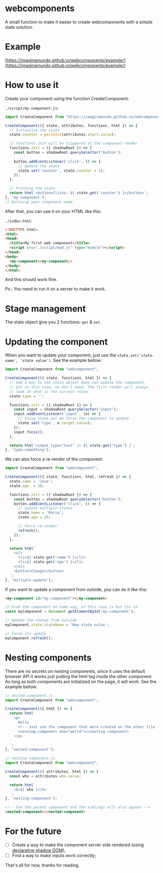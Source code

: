 # webcomponents

A small function to make it easier to create webcomponents with a simple state solution.

# Example

[https://imaginamundo.github.io/webcomponents/example/](https://imaginamundo.github.io/webcomponents/example/)

# How to use it

Create your component using the function CreateComponent:

`./script/my-component.js`:
```javascript
import CreateComponent from "https://imaginamundo.github.io/webcomponents/mod.js";

CreateComponent(({ state, attributes, functions, html }) => {
  // Initialize the state
  state.counter = parseInt(attributes.start.value);

  // functions.init will be triggered at the component render
  functions.init = ({ shadowRoot }) => {
    const button = shadowRoot.querySelector('button');
    
    button.addEventListener('click', () => {
      // Update the state
      state.set('counter', state.counter + 1);
    });
  };

  // Printing the state
  return html`<button>Clicks: ${ state.get('counter') }</button>`;
}, 'my-component');
// Defining your component name.
```

After that, you can use it on your HTML like this:

`./index.html`:
```html
<!DOCTYPE html>
<html>
<head>
  <title>My first web component</title>
  <script src="./script/mod.js" type="module"></script>
</head>
<body>
  <my-component><my-component/>
</body>
</html>
```

And this should work fine.

Ps.: You need to run it on a server to make it work.

# Stage management

The state object give you 2 functions: `get` & `set`.

# Updating the component

When you want to update your component, just use the `state.set('state-name', 'state value')`. See the example bellow:

```javascript
import CreateComponent from "webcomponent";

CreateComponent(({ state, functions, html }) => {
  // Add a key to the state object does not update the component,
  // but in this case, we don't need. The first render will always
  // look at what is the current state.
  state.type = '';

  functions.init = ({ shadowRoot }) => {
    const input = shadowRoot.querySelector('input');
    input.addEventListener('input', (e) => {
      // Using state.set we force the component to update
      state.set('type', e.target.value);
    });
    input.focus();
  };

  return html`<input type="text" /> ${ state.get('type') }`;
}, 'type-something');
```

We can also force a re-render of the component:

```javascript
import CreateComponent from "webcomponent";

CreateComponent(({ state, functions, html, refresh }) => {
  state.name = 'Jose';
  state.age  = 18; 

  functions.init = ({ shadowRoot }) => {
    const button = shadowRoot.querySelector('button');
    button.addEventListener('click', () => {
      // Update multiple states
      state.name = 'Maria';
      state.age = 20;

      // Force re-render
      refresh();
    });
  };

  return html`
    <ul>
      <li>${ state.get('name') }</li>
      <li>${ state.get('age') }</li>
    </ul>
    <button>Change</button>
  `;
}, 'multiple-update');
```

If you want to update a component from outside, you can do it like this:

```html
<my-component id="my-component"></my-component>
```

```javascript
// Grab the component on some way, on this case is byt its id
const myComponent = document.getElementById('my-component');

// Update the change from outside
myComponent.state.stateName = 'New state value';

// Force its update
myComponent.refresh();
```

# Nesting components

There are no secrets on nesting components, since it uses the default browser API it works just putting the html tag inside the other component. As long as both components are initialized on the page, it will work. See the example bellow.

```javascript
// nested-component.js
import CreateComponent from "webcomponent";

CreateComponent(({ html }) => {
  return html`
    <p>
      Hello
      <!-- Just use the component that were created on the other file -->
      <nesting-component who="world"></nesting-component>
    </p>
    
  `;
}, 'nested-component');

// nesting-component.js
import CreateComponent from "webcomponent";

CreateComponent(({ attributes, html }) => {
  const who = attributes.who.value;

  return html`
    <b>${ who }</b>
  `;
}, 'nesting-component');
```

```html
<!-- Use the parent component and the siblings will also appear -->
<nested-component></nested-component>
```

# For the future

- [ ] Create a way to make the component server side rendered (using [declarative shadow DOM](https://web.dev/declarative-shadow-dom/));
- [ ] Find a way to make inputs work correctly;

That's all for now, thanks for reading.
